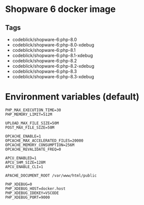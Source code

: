 # Shopware 6 docker image

## Tags

- codeblick/shopware-6:php-8.0
- codeblick/shopware-6:php-8.0-xdebug
- codeblick/shopware-6:php-8.1
- codeblick/shopware-6:php-8.1-xdebug
- codeblick/shopware-6:php-8.2
- codeblick/shopware-6:php-8.2-xdebug
- codeblick/shopware-6:php-8.3
- codeblick/shopware-6:php-8.3-xdebug

# Environment variables (default)

```
PHP_MAX_EXECUTION_TIME=30
PHP_MEMORY_LIMIT=512M

UPLOAD_MAX_FILE_SIZE=50M
POST_MAX_FILE_SIZE=50M

OPCACHE_ENABLE=1
OPCACHE_MAX_ACCELERATED_FILES=20000
OPCACHE_MEMORY_CONSUMPTION=256M
OPCACHE_REVALIDATE_FREQ=0

APCU_ENABLED=1
APCU_SHM_SIZE=128M
APCU_ENABLE_CLI=1

APACHE_DOCUMENT_ROOT /var/www/html/public

PHP_XDEBUG=0
PHP_XDEBUG_HOST=docker.host
PHP_XDEBUG_IDEKEY=VSCODE
PHP_XDEBUG_PORT=9000
```
